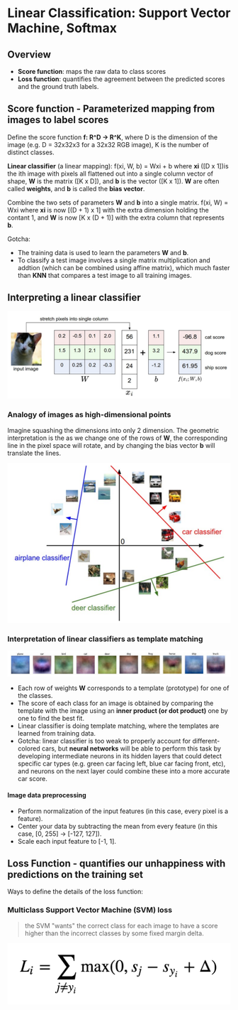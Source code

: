 # Linear Classification: Support Vector Machine, Softmax

## Overview
* **Score function**: maps the raw data to class scores
* **Loss function**: quantifies the agreement between the predicted scores and the ground truth labels.

## Score function - Parameterized mapping from images to label scores

Define the score function **f: R^D -> R^K**, 
where D is the dimension of the image (e.g. D = 32x32x3 for a 32x32 RGB image), K is the number of distinct classes.

**Linear classifier** (a linear mapping):
                      f(xi, W, b) = Wxi + b
where **xi** ([D x 1])is the ith image with pixels all flattened out into a single column vector of shape, **W** is the matrix ([K x D]), and **b** is the vector ([K x 1]). **W** are often called **weights**, and **b** is called the **bias vector**.

Combine the two sets of parameters **W** and **b** into a single matrix.
    f(xi, W) = Wxi
where **xi** is now [(D + 1) x 1] with the extra dimension holding the contant 1, and **W** is now [K x (D + 1)] with the extra column that represents **b**.

Gotcha:
* The training data is used to learn the parameters **W** and **b**.
* To classify a test image involves a single matrix multiplication and addtion (which can be combined using affine matrix), which much faster than **KNN** that compares a test image to all training images.


## Interpreting a linear classifier

![](img/linear_classifier.png)

### Analogy of images as high-dimensional points

Imagine squashing the dimensions into only 2 dimension. The geometric interpretation is the as we change one of the rows of **W**, the corresponding line in the pixel space will rotate, and by changing the bias vector **b** will translate the lines.

![](img/linear_classifier2.png)

### Interpretation of linear classifiers as template matching

![](img/template_matching.png)

* Each row of weights **W** corresponds to a template (prototype) for one of the classes.
* The score of each class for an image is obtained by comparing the template with the image using an **inner product (or dot product)** one by one to find the best fit.
* Linear classifier is doing template matching, where the templates are learned from training data.
* Gotcha: linear classifier is too weak to properly account for different-colored cars, but **neural networks** will be able to perform this task by developing intermediate neurons in its hidden layers that could detect specific car types (e.g. green car facing left, blue car facing front, etc), and neurons on the next layer could combine these into a more accurate car score.
   


#### Image data preprocessing
* Perform normalization of the input features (in this case, every pixel is a feature).
* Center your data by subtracting the mean from every feature (in this case, [0, 255] -> [-127, 127]).
* Scale each input feature to [-1, 1].


## Loss Function - quantifies our unhappiness with predictions on the training set

Ways to define the details of the loss function:

### Multiclass Support Vector Machine (SVM) loss
> the SVM "wants" the correct class for each image to have a score higher than the incorrect classes by some fixed margin delta.

![](img/svm_loss.png)

